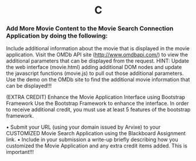 <center><h1>C</h1></center>

<h3>Add More Movie Content to the Movie Search Connection Application by doing the following:</h3>

Include additional information about the movie that is displayed in the movie application. Visit the OMDb API site (http://www.omdbapi.com/) to view the additional parameters that can be displayed from the request. HINT: Update the web interface (movie.html) adding additional DOM nodes and update the javascript functions (movie.js) to pull out those additional parameters. Use the demo on the OMDb site to find the additional movie information that can be displayed!!!

(EXTRA CREDIT) Enhance the Movie Application Interface using Bootstrap Framework
Use the Bootstrap Framework to enhance the interface. In order to receive additional credit, you must use at least 5 features of the bootstrap framework.

• Submit your URL (using your domain issued by Arvixe) to your CUSTOMIZED Movie Search Application using the Blackboard Assignment link.
• Include in your submission a write-up briefly describing how you customized the Movie Application and any extra credit items added. This is important!!!